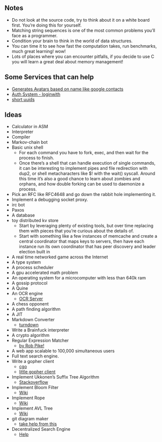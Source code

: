 ## Notes
- Do not look at the source code, try to think about it on a white board first. You’re doing this for yourself.
- Matching string sequences is one of the most common problems you’ll face as a programmer.
- Condition your brain to think in the world of data structures.
- You can time it to see how fast the computation takes, run benchmarks, much great learning! wow!
- Lots of places where you can encounter pitfalls, if you decide to use C you will learn a great deal about memory management!

## Some Services that can help
- [Generates Avatars based on name like google contacts](https://ui-avatars.com/)
- [Auth System - loginwith](https://login-with.com)
- [short uuids](http://hashids.org/python/)

## Ideas
- Calculator in ASM
- Interpreter
- Compiler
- Markov-chain bot
- Basic unix shell
    - For each command you have to fork, exec, and then wait for the process to finish.
    - Once there’s a shell that can handle execution of single commands, it can be interesting to implement pipes and file redirection with dup2, or shell metacharacters like $! with the wait() syscall. Around this time it’s also a good chance to learn about zombies and orphans, and how double forking can be used to daemonize a process.
- Pick an RFC like RFC4648 and go down the rabbit hole implementing it.
- Implement a debugging socket proxy.
- irc bot
- Paxos
- A database
- toy distributed kv store
    - Start by leveraging plenty of existing tools, but over time replacing them with pieces that you’re curious about the details of.
    - Start with something like a few instances of memcache and create a central coordinator that maps keys to servers, then have each instance run its own coordinator that has peer discovery and leader election built in
- A real time networked game across the Internet
- A type system
- A process scheduler
- A gpu accelerated math problem
- An operating system for a microcomputer with less than 640k ram
- A gossip protocol
- A Quine
- An OCR engine
    - [OCR Server](https://realpython.com/setting-up-a-simple-ocr-server/)
- A chess opponent
- A path finding algorithm
- A JIT
- Markdown Converter
    - [turndown](https://github.com/domchristie/turndown)
- Write a Brainfuck interpreter
- A crypto algorithm
- Regular Expression Matcher
    - [by Rob Pike!](http://www.cs.princeton.edu/courses/archive/spr09/cos333/beautiful.html)
- A web app scalable to 100,000 simultaneous users
- Full text search engine.
- Write a gopher client
    - [cgo](https://github.com/kieselsteini/cgo)
    - [little gopher client](http://runtimeterror.com/tools/gopher/)
- Implement Ukkonen’s Suffix Tree Algorithm
    -  [Stackoverflow](https://stackoverflow.com/questions/9452701/ukkonens-suffix-tree-algorithm-in-plain-english)
- Implement Bloom Filter
    - [Wiki](https://en.wikipedia.org/wiki/Bloom_filter)
- Implement Rope
    - [Wiki](https://en.wikipedia.org/wiki/Rope_(data_structure))
- Implement AVL Tree
    - [Wiki](https://en.wikipedia.org/wiki/AVL_tree)
- git diagram maker
    - [take help from this](https://zwischenzugs.com/2018/03/08/create-your-own-git-diagrams/)
- Decentralized Search Engine
    - [Help](https://lobste.rs/s/0qqymz/building_decentralized_bittorrent)